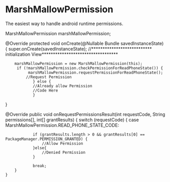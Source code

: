 # MarshMallowPermission
The easiest way to handle android runtime permissions.

MarshMallowPermission marshMallowPermission;

@Override
    protected void onCreate(@Nullable Bundle savedInstanceState) {
        super.onCreate(savedInstanceState);
        //*************************** initialization View**********************************
        
        marshMallowPermission = new MarshMallowPermission(this);
         if (!marshMallowPermission.checkPermissionForReadPhoneState()) {      
              marshMallowPermission.requestPermissionForReadPhoneState();
             //Request Permission
                } else {
                //Already allow Permission
                //Code Here
                }
}


 @Override
    public void onRequestPermissionsResult(int requestCode, String permissions[], int[] grantResults) {
        switch (requestCode) {
            case MarshMallowPermission.READ_PHONE_STATE_CODE:

                if (grantResults.length > 0 && grantResults[0] == PackageManager.PERMISSION_GRANTED) {
                    //Allow Permission
                }else{
                    //Denied Permission
                }

                break;
        }
    }
